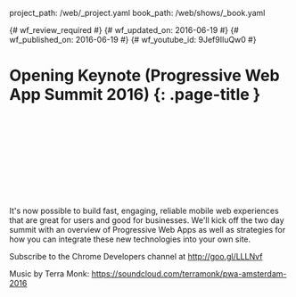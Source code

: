 project_path: /web/_project.yaml
book_path: /web/shows/_book.yaml

{# wf_review_required #}
{# wf_updated_on: 2016-06-19 #}
{# wf_published_on: 2016-06-19 #}
{# wf_youtube_id: 9Jef9IluQw0 #}

# Opening Keynote (Progressive Web App Summit 2016) {: .page-title }


<div class="video-wrapper">
  <iframe class="devsite-embedded-youtube-video" data-video-id="9Jef9IluQw0"
          data-autohide="1" data-showinfo="0" frameborder="0" allowfullscreen>
  </iframe>
</div>


It's now possible to build fast, engaging, reliable mobile web experiences that are great for users and good for businesses. We'll kick off the two day summit with an overview of Progressive Web Apps as well as strategies for how you can integrate these new technologies into your own site.

Subscribe to the Chrome Developers channel at http://goo.gl/LLLNvf

Music by Terra Monk: https://soundcloud.com/terramonk/pwa-amsterdam-2016
